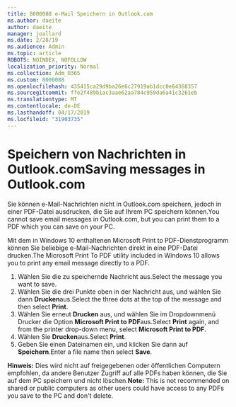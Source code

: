 ```yaml
---
title: 8000088 e-Mail Speichern in Outlook.com
ms.author: daeite
author: daeite
manager: joallard
ms.date: 2/28/19
ms.audience: Admin
ms.topic: article
ROBOTS: NOINDEX, NOFOLLOW
localization_priority: Normal
ms.collection: Adm_O365
ms.custom: 8000088
ms.openlocfilehash: 435415ca29d9ba26e6c27919ab1dcc0e64368357
ms.sourcegitcommit: ffe2f489b1ac3aae62aa784c959da6a41c3261eb
ms.translationtype: MT
ms.contentlocale: de-DE
ms.lasthandoff: 04/17/2019
ms.locfileid: "31903735"
---
```

# <a name="saving-messages-in-outlookcom"></a><span data-ttu-id="cedea-102">Speichern von Nachrichten in Outlook.com</span><span class="sxs-lookup"><span data-stu-id="cedea-102">Saving messages in Outlook.com</span></span>

<span data-ttu-id="cedea-103">Sie können e-Mail-Nachrichten nicht in Outlook.com speichern, jedoch in einer PDF-Datei ausdrucken, die Sie auf Ihrem PC speichern können.</span><span class="sxs-lookup"><span data-stu-id="cedea-103">You cannot save email messages in Outlook.com, but you can print them to a PDF which you can save on your PC.</span></span>

<span data-ttu-id="cedea-104">Mit dem in Windows 10 enthaltenen Microsoft Print to PDF-Dienstprogramm können Sie beliebige e-Mail-Nachrichten direkt in eine PDF-Datei drucken.</span><span class="sxs-lookup"><span data-stu-id="cedea-104">The Microsoft Print To PDF utility included in Windows 10 allows you to print any email message directly to a PDF.</span></span>

1. <span data-ttu-id="cedea-105">Wählen Sie die zu speichernde Nachricht aus.</span><span class="sxs-lookup"><span data-stu-id="cedea-105">Select the message you want to save.</span></span>
2. <span data-ttu-id="cedea-106">Wählen Sie die drei Punkte oben in der Nachricht aus, und wählen Sie dann **Drucken**aus.</span><span class="sxs-lookup"><span data-stu-id="cedea-106">Select the three dots at the top of the message and then select **Print**.</span></span>
3. <span data-ttu-id="cedea-107">Wählen Sie erneut **Drucken** aus, und wählen Sie im Dropdownmenü Drucker die Option **Microsoft Print to PDF**aus.</span><span class="sxs-lookup"><span data-stu-id="cedea-107">Select **Print** again, and from the printer drop-down menu, select **Microsoft Print to PDF**.</span></span>
4. <span data-ttu-id="cedea-108">Wählen Sie **Drucken**aus.</span><span class="sxs-lookup"><span data-stu-id="cedea-108">Select **Print**.</span></span>
5. <span data-ttu-id="cedea-109">Geben Sie einen Dateinamen ein, und klicken Sie dann auf **Speichern**.</span><span class="sxs-lookup"><span data-stu-id="cedea-109">Enter a file name then select **Save**.</span></span>

<span data-ttu-id="cedea-110">**Hinweis:** Dies wird nicht auf freigegebenen oder öffentlichen Computern empfohlen, da andere Benutzer Zugriff auf alle PDFs haben können, die Sie auf dem PC speichern und nicht löschen.</span><span class="sxs-lookup"><span data-stu-id="cedea-110">**Note:** This is not recommended on shared or public computers as other users could have access to any PDFs you save to the PC and don't delete.</span></span>